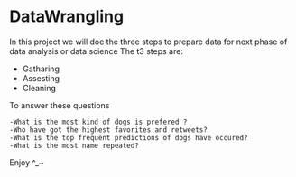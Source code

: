 # DataWrangling

In this project we will doe the three steps to prepare data for next phase of data analysis or data science
The t3 steps are:

  - Gatharing
  - Assesting
  - Cleaning

To answer these questions

    -What is the most kind of dogs is prefered ?
    -Who have got the highest favorites and retweets?
    -What is the top frequent predictions of dogs have occured?
    -What is the most name repeated?

Enjoy ^_~ 
